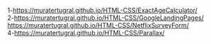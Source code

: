 1-https://muratertugral.github.io/HTML-CSS/ExactAgeCalculator/ <br>
2-https://muratertugral.github.io/HTML-CSS/GoogleLandingPages/ <br>
https://muratertugral.github.io/HTML-CSS/NetflixSurveyForm/ <br>
4-https://muratertugral.github.io/HTML-CSS/Parallax/ <br>
